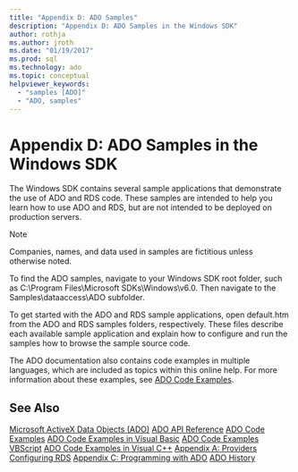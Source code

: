 ```yaml
---
title: "Appendix D: ADO Samples"
description: "Appendix D: ADO Samples in the Windows SDK"
author: rothja
ms.author: jroth
ms.date: "01/19/2017"
ms.prod: sql
ms.technology: ado
ms.topic: conceptual
helpviewer_keywords:
  - "samples [ADO]"
  - "ADO, samples"
---
```

# Appendix D: ADO Samples in the Windows SDK
The Windows SDK contains several sample applications that demonstrate the use of ADO and RDS code. These samples are intended to help you learn how to use ADO and RDS, but are not intended to be deployed on production servers.

> [!NOTE]
>  Companies, names, and data used in samples are fictitious unless otherwise noted.

 To find the ADO samples, navigate to your Windows SDK root folder, such as C:\Program Files\Microsoft SDKs\Windows\v6.0. Then navigate to the Samples\dataaccess\ADO subfolder.

 To get started with the ADO and RDS sample applications, open default.htm from the ADO and RDS samples folders, respectively. These files describe each available sample application and explain how to configure and run the samples how to browse the sample source code.

 The ADO documentation also contains code examples in multiple languages, which are included as topics within this online help. For more information about these examples, see [ADO Code Examples](../../reference/ado-api/ado-code-examples.md).

## See Also
 [Microsoft ActiveX Data Objects (ADO)](../../microsoft-activex-data-objects-ado.md)
 [ADO API Reference](../../reference/ado-api/ado-api-reference.md)
 [ADO Code Examples](../../reference/ado-api/ado-code-examples.md)
 [ADO Code Examples in Visual Basic](../../reference/ado-api/ado-code-examples-in-visual-basic.md)
 [ADO Code Examples VBScript](../../reference/ado-api/ado-code-examples-vbscript.md)
 [ADO Code Examples in Visual C++](../../reference/ado-api/ado-code-examples-in-visual-c.md)
 [Appendix A: Providers](./appendix-a-providers.md)
 [Configuring RDS](../remote-data-service/configuring-rds.md)
 [Appendix C: Programming with ADO](./appendix-c-programming-with-ado.md)
 [ADO History](../ado-history.md)